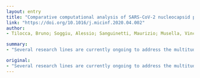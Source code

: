 ```yaml
---
layout: entry
title: "Comparative computational analysis of SARS-CoV-2 nucleocapsid protein epitopes in taxonomically related coronaviruses"
link: "https://doi.org/10.1016/j.micinf.2020.04.002"
author:
- Tilocca, Bruno; Soggiu, Alessio; Sanguinetti, Maurizio; Musella, Vincenzo; Britti, Domenico; Bonizzi, Luigi; Urbani, Andrea; Roncada, Paola

summary:
- "Several research lines are currently ongoing to address the multitude of facets of the pandemic COVID-19. The last two decades have already faced severe manifestations of the coronavirus infection in both humans and animals. circulating epitopes from previous outbreaks might confer partial protection from SARS-CoV-2 infections."

original:
- "Several research lines are currently ongoing to address the multitude of facets of the pandemic COVID-19. In line with the One-Health concept, extending the target of the studies to the animals which humans are continuously interacting with may favor a better understanding of the SARS-CoV-2 biology and pathogenetic mechanisms; thus, helping to adopt the most suitable containment measures. The last two decades have already faced severe manifestations of the coronavirus infection in both humans and animals, thus, circulating epitopes from previous outbreaks might confer partial protection from SARS-CoV-2 infections. In the present study, we provide an in-silico survey of the major nucleocapsid protein epitopes and compare them with the homologues of taxonomically-related coronaviruses with tropism for animal species that are closely inter-related with the human beings population all over the world. Protein sequence alignment provides evidence of high sequence homology for some of the investigated proteins. Moreover, structural epitope mapping by homology modelling revealed a potential immunogenic value also for specific sequences scoring a lower identity with SARS-CoV-2 nucleocapsid proteins. These evidence provide a molecular structural rationale for a potential role in conferring protection from SARS-CoV-2 infection and identifying potential candidates for the development of diagnostic tools and prophylactic-oriented strategies."
---
```


